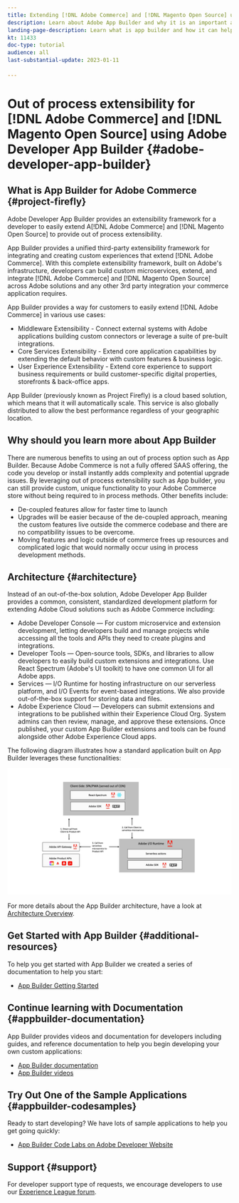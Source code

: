 ```yaml
---
title: Extending [!DNL Adobe Commerce] and [!DNL Magento Open Source] using Adobe Developer App Builder.
description: Learn about Adobe App Builder and why it is an important aspect of out of process extensibility
landing-page-description: Learn what is app builder and how it can help with Adobe Commerce and [!DNL Magento Open Source] development strategies.
kt: 11433
doc-type: tutorial
audience: all
last-substantial-update: 2023-01-11

---
```


# Out of process extensibility for [!DNL Adobe Commerce] and [!DNL Magento Open Source] using Adobe Developer App Builder {#adobe-developer-app-builder}

## What is App Builder for Adobe Commerce {#project-firefly}

Adobe Developer App Builder provides an extensibility framework for a developer to easily extend A[!DNL Adobe Commerce] and [!DNL Magento Open Source] to provide out of process extensibility. 

App Builder provides a unified third-party extensibility framework for integrating and creating custom experiences that extend [!DNL Adobe Commerce]. With this complete extensibility framework, built on Adobe's infrastructure, developers can build custom microservices, extend, and integrate [!DNL Adobe Commerce] and [!DNL Magento Open Source] across Adobe solutions and any other 3rd party integration your commerce application requires.

App Builder provides a way for customers to easily extend [!DNL Adobe Commerce] in various use cases:

* Middleware Extensibility - Connect external systems with Adobe applications building custom connectors or leverage a suite of pre-built integrations.
* Core Services Extensibility - Extend core application capabilities by extending the default behavior with custom features & business logic.
* User Experience Extensibility - Extend core experience to support business requirements or build customer-specific digital properties, storefronts & back-office apps.

App Builder (previously known as Project Firefly) is a cloud based solution, which means that it will automatically scale.  This service is also globally distributed to allow the best performance regardless of your geographic location.

## Why should you learn more about App Builder

There are numerous benefits to using an out of process option such as App Builder.  Because Adobe Commerce is not a fully offered SAAS offering, the code you develop or install instantly adds complexity and potential upgrade issues.  By leveraging out of process extensibility such as App builder, you can still provide custom, unique functionality to your Adobe Commerce store without being required to in process methods.  Other benefits include:

* De-coupled features allow for faster time to launch
* Upgrades will be easier because of the de-coupled approach, meaning the custom features live outside the commerce codebase and there are no compatibility issues to be overcome.
* Moving features and logic outside of commerce frees up resources and complicated logic that would normally occur using in process development methods.

## Architecture {#architecture}

Instead of an out-of-the-box solution, Adobe Developer App Builder provides a common, consistent, standardized development platform for extending Adobe Cloud solutions such as Adobe Commerce including:

* Adobe Developer Console — For custom microservice and extension development, letting developers build and manage projects while accessing all the tools and APIs they need to create plugins and integrations. 
* Developer Tools — Open-source tools, SDKs, and libraries to allow developers to easily build custom extensions and integrations. Use  React Spectrum (Adobe's UI toolkit) to have one common UI for all Adobe apps. 
* Services — I/O Runtime for hosting infrastructure on our serverless platform, and I/O Events for event-based integrations. We also provide out-of-the-box support for storing data and files. 
* Adobe Experience Cloud — Developers can submit extensions and integrations to be published within their Experience Cloud Org. System admins can then review, manage, and approve these extensions. Once published, your custom App Builder extensions and tools can be found alongside other Adobe Experience Cloud apps.

The following diagram illustrates how a standard application built on App Builder leverages these functionalities:

![Architecture](/help/assets/app-builder/firefly-architecture.jpeg)

For more details about the App Builder architecture, have a look at [Architecture Overview](https://www.adobe.io/app-builder/docs/guides/).

## Get Started with App Builder {#additional-resources}

To help you get started with App Builder we created a series of documentation to help you start:

* [App Builder Getting Started](https://www.adobe.io/app-builder/docs/getting_started/)

## Continue learning with Documentation {#appbuilder-documentation}

App Builder provides videos and documentation for developers including guides, and reference documentation to help you begin developing your own custom applications:

* [App Builder documentation](https://www.adobe.io/app-builder/docs/overview/)
* [App Builder videos](https://www.youtube.com/playlist?list=PLcVEYUqU7VRfDij-Jbjyw8S8EzW073F_o)

## Try Out One of the Sample Applications {#appbuilder-codesamples}

Ready to start developing? We have lots of sample applications to help you get going quickly:

* [App Builder Code Labs on Adobe Developer Website](https://www.adobe.io/app-builder/docs/resources/)

## Support {#support}

For developer support type of requests, we encourage developers to use our [Experience League forum](https://experienceleaguecommunities.adobe.com/t5/project-firefly/ct-p/project-firefly).







